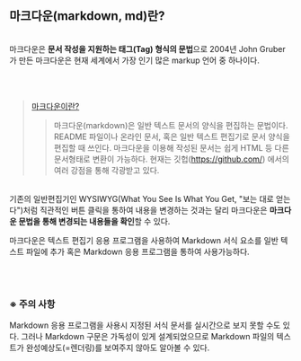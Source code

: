 ## 마크다운(markdown, md)란?

<br>
마크다운은 <b>문서 작성을 지원하는 태그(Tag) 형식의 문법</b>으로 2004년 John Gruber가 만든 마크다운은 현재 세계에서 가장 인기 많은 markup 언어 중 하나이다.

<br><br>

> [마크다운이란?](https://www.markdownguide.org/getting-started/)
> > 마크다운(markdown)은 일반 텍스트 문서의 양식을 편집하는 문법이다. README 파일이나 온라인 문서, 혹은 일반 텍스트 편집기로 문서 양식을 편집할 때 쓰인다. 마크다운을 이용해 작성된 문서는 쉽게 HTML 등 다른 문서형태로 변환이 가능하다. 현재는 깃헙(https://github.com/) 에서의 여러 강점을 통해 각광받고 있다.

<br>
기존의 일반편집기인 WYSIWYG(What You See Is What You Get, "보는 대로 얻는다")처럼 직관적인 버튼 클릭을 통하여 내용을 변경하는 것과는 달리 마크다운은 <b>마크다운 문법을 통해 변경되는 내용들을 확인</b>할 수 있다.

<br>

마크다운은 텍스트 편집기 응용 프로그램을 사용하여 Markdown 서식 요소를 일반 텍스트 파일에 추가 혹은 Markdown 응용 프로그램을 통하여 사용가능하다.

<br><br>

### ※ 주의 사항

Markdown 응용 프로그램을 사용시 지정된 서식 문서를 실시간으로 보지 못할 수도 있다. 그러나 Markdown 구문은 가독성이 있게 설계되었으므로 Markdown 파일의 텍스트가 완성예상도(=렌더링)를 보여주지 않아도 알아볼 수 있다.

